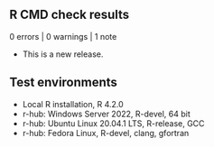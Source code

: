 ## R CMD check results

0 errors | 0 warnings | 1 note

- This is a new release.

## Test environments

- Local R installation, R 4.2.0
- r-hub: Windows Server 2022, R-devel, 64 bit
- r-hub: Ubuntu Linux 20.04.1 LTS, R-release, GCC
- r-hub: Fedora Linux, R-devel, clang, gfortran
